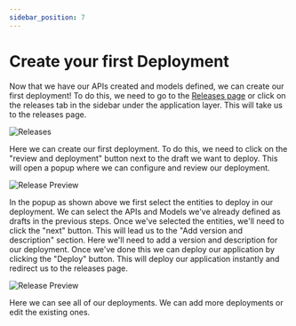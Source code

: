 ```yaml
---
sidebar_position: 7
---
```


# Create your first Deployment

Now that we have our APIs created and models defined, we can create our first deployment! To do this, we need to go to the [Releases page](https://dashboard.cosmocloud.io/releases) or click on the releases tab in the sidebar under the application layer. This will take us to the releases page.

![Releases](/images/releases.png)

Here we can create our first deployment. To do this, we need to click on the "review and deployment" button next to the draft we want to deploy. This will open a popup where we can configure and review our deployment.

![Release Preview](/images/release-preview.png)

In the popup as shown above we first select the entities to deploy in our deployment. We can select the APIs and Models we've already defined as drafts in the previous steps. Once we've selected the entities, we'll need to click the "next" button. This will lead us to the "Add version and description" section. Here we'll need to add a version and description for our deployment. Once we've done this we can deploy our application by clicking the "Deploy" button. This will deploy our application instantly and redirect us to the releases page.

![Release Preview](/images/releases-updated.png)

Here we can see all of our deployments. We can add more deployments or edit the existing ones.